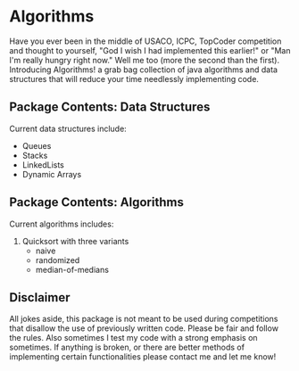 Algorithms
==========
Have you ever been in the middle of USACO, ICPC, TopCoder competition and thought to yourself, "God I wish I had 
implemented this earlier!" or "Man I'm really hungry right now." Well me too (more the second than the first). 
Introducing Algorithms! a grab bag collection of java algorithms and data structures that will reduce your
time needlessly implementing code.


Package Contents: Data Structures
---------------------------------
Current data structures include: 
* Queues
* Stacks
* LinkedLists
* Dynamic Arrays


Package Contents: Algorithms
----------------------------
Current algorithms includes: 
1. Quicksort with three variants
    * naive
    * randomized
    * median-of-medians


Disclaimer
----------
All jokes aside, this package is not meant to be used during competitions that disallow the use of previously written 
code. Please be fair and follow the rules. Also sometimes I test my code with a strong emphasis on sometimes. If 
anything is broken, or there are better methods of implementing certain functionalities please contact me and let me 
know! 